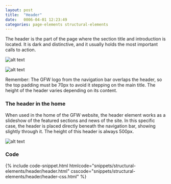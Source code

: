 ```yaml
---
layout: post
title:  "Header"
date:   0006-04-01 12:23:49
categories: page-elements structural-elements
---
```


The header is the part of the page where the section title and introduction is located.
It is dark and distinctive, and it usually holds the most important calls to action.

![alt text][header]

![alt text][header-meassures]

Remember: The GFW logo from the navigation bar overlaps the header, so the top padding must be
70px to avoid it stepping on the main title. The height of the header varies depending on its content.

### The header in the home

When used in the home of the GFW website, the header element works as a slideshow of the featured sections
and news of the site. In this specific case, the header is placed directly beneath the navigation bar, showing
slightly through it. The height of this header is always 500px.

![alt text][header-home]

### Code

<div id="code-snippet-box1" class="code-snippet-box">
  {% include code-snippet.html htmlcode="snippets/structural-elements/header/header.html" csscode="snippets/structural-elements/header/header-css.html" %}
</div>


[header]: /gfw-style-guides/images/posts/structural-elements/header/06-01-header.png "header"
[header-meassures]: /gfw-style-guides/images/posts/structural-elements/header/06-02-header-meassures.png "header meassures"
[header-home]: /gfw-style-guides/images/posts/structural-elements/header/06-03-header-home.png "header home"
